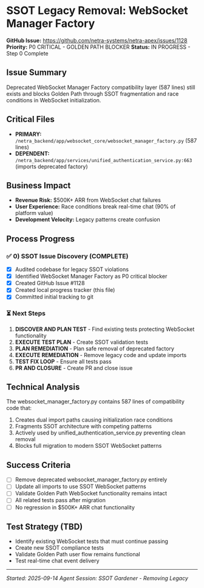 # SSOT Legacy Removal: WebSocket Manager Factory

**GitHub Issue:** https://github.com/netra-systems/netra-apex/issues/1128
**Priority:** P0 CRITICAL - GOLDEN PATH BLOCKER
**Status:** IN PROGRESS - Step 0 Complete

## Issue Summary
Deprecated WebSocket Manager Factory compatibility layer (587 lines) still exists and blocks Golden Path through SSOT fragmentation and race conditions in WebSocket initialization.

## Critical Files
- **PRIMARY:** `/netra_backend/app/websocket_core/websocket_manager_factory.py` (587 lines)
- **DEPENDENT:** `/netra_backend/app/services/unified_authentication_service.py:663` (imports deprecated factory)

## Business Impact
- **Revenue Risk:** $500K+ ARR from WebSocket chat failures
- **User Experience:** Race conditions break real-time chat (90% of platform value)
- **Development Velocity:** Legacy patterns create confusion

## Process Progress

### ✅ 0) SSOT Issue Discovery (COMPLETE)
- [x] Audited codebase for legacy SSOT violations 
- [x] Identified WebSocket Manager Factory as P0 critical blocker
- [x] Created GitHub Issue #1128
- [x] Created local progress tracker (this file)
- [x] Committed initial tracking to git

### ⏳ Next Steps
1. **DISCOVER AND PLAN TEST** - Find existing tests protecting WebSocket functionality
2. **EXECUTE TEST PLAN** - Create SSOT validation tests
3. **PLAN REMEDIATION** - Plan safe removal of deprecated factory
4. **EXECUTE REMEDIATION** - Remove legacy code and update imports
5. **TEST FIX LOOP** - Ensure all tests pass
6. **PR AND CLOSURE** - Create PR and close issue

## Technical Analysis
The websocket_manager_factory.py contains 587 lines of compatibility code that:
1. Creates dual import paths causing initialization race conditions
2. Fragments SSOT architecture with competing patterns  
3. Actively used by unified_authentication_service.py preventing clean removal
4. Blocks full migration to modern SSOT WebSocket patterns

## Success Criteria
- [ ] Remove deprecated websocket_manager_factory.py entirely
- [ ] Update all imports to use SSOT WebSocket patterns
- [ ] Validate Golden Path WebSocket functionality remains intact
- [ ] All related tests pass after migration
- [ ] No regression in $500K+ ARR chat functionality

## Test Strategy (TBD)
- Identify existing WebSocket tests that must continue passing
- Create new SSOT compliance tests
- Validate Golden Path user flow remains functional
- Test real-time chat event delivery

---
*Started: 2025-09-14*
*Agent Session: SSOT Gardener - Removing Legacy*